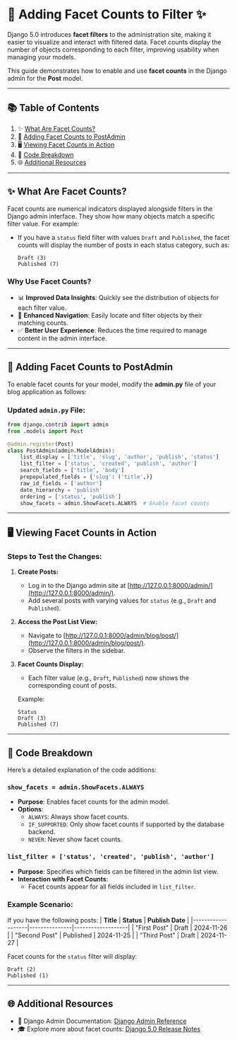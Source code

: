 # 📝 **Adding Facet Counts to Filter** ✨

Django 5.0 introduces **facet filters** to the administration site, making it easier to visualize and interact with filtered data. Facet counts display the number of objects corresponding to each filter, improving usability when managing your models.

This guide demonstrates how to enable and use **facet counts** in the Django admin for the **Post** model.

---

## 📚 Table of Contents

1. ✨ [What Are Facet Counts?](#-what-are-facet-counts)  
2. 🔧 [Adding Facet Counts to PostAdmin](#-adding-facet-counts-to-postadmin)  
3. 🖥️ [Viewing Facet Counts in Action](#-viewing-facet-counts-in-action)  
4. 📝 [Code Breakdown](#-code-breakdown)  
5. 🌐 [Additional Resources](#-additional-resources)  

---

## ✨ What Are Facet Counts?

Facet counts are numerical indicators displayed alongside filters in the Django admin interface. They show how many objects match a specific filter value. For example:

- If you have a `status` field filter with values `Draft` and `Published`, the facet counts will display the number of posts in each status category, such as:
  ```
  Draft (3)
  Published (7)
  ```

### Why Use Facet Counts?

- 📊 **Improved Data Insights**: Quickly see the distribution of objects for each filter value.
- 🔎 **Enhanced Navigation**: Easily locate and filter objects by their matching counts.
- ✅ **Better User Experience**: Reduces the time required to manage content in the admin interface.

---

## 🔧 Adding Facet Counts to PostAdmin

To enable facet counts for your model, modify the **admin.py** file of your blog application as follows:

### Updated `admin.py` File:

```python
from django.contrib import admin
from .models import Post

@admin.register(Post)
class PostAdmin(admin.ModelAdmin):
    list_display = ['title', 'slug', 'author', 'publish', 'status']
    list_filter = ['status', 'created', 'publish', 'author']
    search_fields = ['title', 'body']
    prepopulated_fields = {'slug': ('title',)}
    raw_id_fields = ['author']
    date_hierarchy = 'publish'
    ordering = ['status', 'publish']
    show_facets = admin.ShowFacets.ALWAYS  # Enable facet counts
```

---

## 🖥️ Viewing Facet Counts in Action

### Steps to Test the Changes:

1. **Create Posts:**
   - Log in to the Django admin site at [http://127.0.0.1:8000/admin/](http://127.0.0.1:8000/admin/).
   - Add several posts with varying values for `status` (e.g., `Draft` and `Published`).

2. **Access the Post List View:**
   - Navigate to [http://127.0.0.1:8000/admin/blog/post/](http://127.0.0.1:8000/admin/blog/post/).
   - Observe the filters in the sidebar.

3. **Facet Counts Display:**
   - Each filter value (e.g., `Draft`, `Published`) now shows the corresponding count of posts.

   Example:
   ```
   Status
   Draft (3)
   Published (7)
   ```

---

## 📝 Code Breakdown

Here’s a detailed explanation of the code additions:

### `show_facets = admin.ShowFacets.ALWAYS`
- **Purpose**: Enables facet counts for the admin model.
- **Options**:
  - `ALWAYS`: Always show facet counts.
  - `IF_SUPPORTED`: Only show facet counts if supported by the database backend.
  - `NEVER`: Never show facet counts.

### `list_filter = ['status', 'created', 'publish', 'author']`
- **Purpose**: Specifies which fields can be filtered in the admin list view.
- **Interaction with Facet Counts**:
  - Facet counts appear for all fields included in `list_filter`.

### Example Scenario:
If you have the following posts:
| **Title**        | **Status**    | **Publish Date**  |
|-------------------|---------------|-------------------|
| "First Post"      | Draft         | 2024-11-26        |
| "Second Post"     | Published     | 2024-11-25        |
| "Third Post"      | Draft         | 2024-11-27        |

Facet counts for the `status` filter will display:
```
Draft (2)
Published (1)
```

---

## 🌐 Additional Resources

- 📘 Django Admin Documentation: [Django Admin Reference](https://docs.djangoproject.com/en/5.0/ref/contrib/admin/)  
- 🎓 Explore more about facet counts: [Django 5.0 Release Notes](https://docs.djangoproject.com/en/5.0/releases/)  
